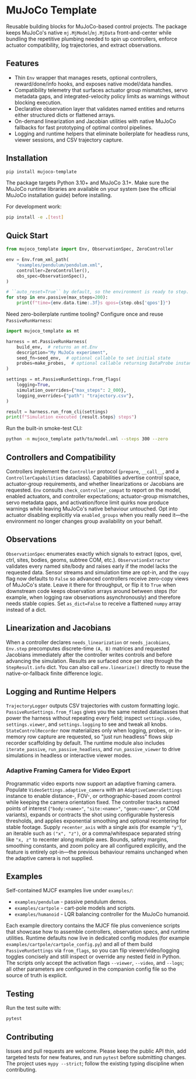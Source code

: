 # MuJoCo Template

Reusable building blocks for MuJoCo-based control projects. The package keeps MuJoCo's native `mj.MjModel`/`mj.MjData` front-and-center while bundling the repetitive plumbing needed to spin up controllers, enforce actuator compatibility, log trajectories, and extract observations.

## Features
- Thin `Env` wrapper that manages resets, optional controllers, reward/done/info hooks, and exposes native model/data handles.
- Compatibility telemetry that surfaces actuator group mismatches, servo metadata gaps, and integrated-velocity policy limits as warnings without blocking execution.
- Declarative observation layer that validates named entities and returns either structured dicts or flattened arrays.
- On-demand linearization and Jacobian utilities with native MuJoCo fallbacks for fast prototyping of optimal control pipelines.
- Logging and runtime helpers that eliminate boilerplate for headless runs, viewer sessions, and CSV trajectory capture.

## Installation
```bash
pip install mujoco-template
```

The package targets Python 3.10+ and MuJoCo 3.1+. Make sure the MuJoCo runtime libraries are available on your system (see the official MuJoCo installation guide) before installing.

For development work:
```bash
pip install -e .[test]
```

## Quick Start
```python
from mujoco_template import Env, ObservationSpec, ZeroController

env = Env.from_xml_path(
    "examples/pendulum/pendulum.xml",
    controller=ZeroController(),
    obs_spec=ObservationSpec(),
)

# ``auto_reset=True`` by default, so the environment is ready to step.
for step in env.passive(max_steps=200):
    print(f"time={env.data.time:.3f}s qpos={step.obs['qpos']}")
```

Need zero-boilerplate runtime tooling? Configure once and reuse `PassiveRunHarness`:
```python
import mujoco_template as mt

harness = mt.PassiveRunHarness(
    build_env,  # returns an mt.Env
    description="My MuJoCo experiment",
    seed_fn=seed_env,  # optional callable to set initial state
    probes=make_probes,  # optional callable returning DataProbe instances
)

settings = mt.PassiveRunSettings.from_flags(
    logging=True,
    simulation_overrides={"max_steps": 2_000},
    logging_overrides={"path": "trajectory.csv"},
)

result = harness.run_from_cli(settings)
print(f"Simulation executed {result.steps} steps")
```

Run the built-in smoke-test CLI:
```bash
python -m mujoco_template path/to/model.xml --steps 300 --zero
```

## Controllers and Compatibility
Controllers implement the `Controller` protocol (`prepare`, `__call__`, and a `ControllerCapabilities` dataclass). Capabilities advertise control space, actuator-group requirements, and whether linearizations or Jacobians are requested. `Env` consults `check_controller_compat` to report on the model, enabled actuators, and controller expectations; actuator-group mismatches, servo metadata gaps, and activation/force limit quirks now produce warnings while leaving MuJoCo's native behaviour untouched. Opt into actuator disabling explicitly via `enabled_groups` when you really need it—the environment no longer changes group availability on your behalf.

## Observations
`ObservationSpec` enumerates exactly which signals to extract (qpos, qvel, ctrl, sites, bodies, geoms, subtree COM, etc.). `ObservationExtractor` validates every named site/body and raises early if the model lacks the requested data. Sensor streams and simulation time are opt-in, and the `copy` flag now defaults to `False` so advanced controllers receive zero-copy views of MuJoCo's state. Leave it there for throughput, or flip it to `True` when downstream code keeps observation arrays around between steps (for example, when logging raw observations asynchronously) and therefore needs stable copies. Set `as_dict=False` to receive a flattened `numpy` array instead of a dict.

## Linearization and Jacobians
When a controller declares `needs_linearization` or `needs_jacobians`, `Env.step` precomputes discrete-time `(A, B)` matrices and requested Jacobians immediately after the controller writes controls and before advancing the simulation. Results are surfaced once per step through the `StepResult.info` dict. You can also call `env.linearize()` directly to reuse the native-or-fallback finite difference logic.

## Logging and Runtime Helpers
`TrajectoryLogger` outputs CSV trajectories with custom formatting logic. `PassiveRunSettings.from_flags` gives you the same nested dataclasses that power the harness without repeating every field; inspect `settings.video`, `settings.viewer`, and `settings.logging` to see and tweak all knobs. `StateControlRecorder` now materializes only when logging, probes, or in-memory row capture are requested, so "just run headless" flows skip recorder scaffolding by default. The runtime module also includes `iterate_passive`, `run_passive_headless`, and `run_passive_viewer` to drive simulations in headless or interactive viewer modes.

### Adaptive Framing Camera for Video Export

Programmatic video exports now support an adaptive framing camera. Populate `VideoSettings.adaptive_camera` with an `AdaptiveCameraSettings` instance to enable distance-, FOV-, or orthographic-based zoom control while keeping the camera orientation fixed. The controller tracks named points of interest (`"body:<name>"`, `"site:<name>"`, `"geom:<name>"`, or COM variants), expands or contracts the shot using configurable hysteresis thresholds, and applies exponential smoothing and optional recentering for stable footage. Supply `recenter_axis` with a single axis (for example `"y"`), an iterable such as `("x", "z")`, or a comma/whitespace separated string like `"x, z"` to recenter along multiple axes. Bounds, safety margins, smoothing constants, and zoom policy are all configured explicitly, and the feature is entirely opt-in—the previous behaviour remains unchanged when the adaptive camera is not supplied.

## Examples
Self-contained MJCF examples live under `examples/`:
- `examples/pendulum` - passive pendulum demos.
- `examples/cartpole` - cart-pole models and scripts.
- `examples/humanoid` - LQR balancing controller for the MuJoCo humanoid.

Each example directory contains the MJCF file plus convenience scripts that showcase how to assemble controllers, observation specs, and runtime utilities. Runtime defaults now live in dedicated config modules (for example `examples/cartpole/cartpole_config.py`) and all of them build `PassiveRunSettings` via `from_flags`, so you can flip viewer/video/logging toggles concisely and still inspect or override any nested field in Python. The scripts only accept the activation flags `--viewer`, `--video`, and `--logs`; all other parameters are configured in the companion config file so the source of truth is explicit.

## Testing
Run the test suite with:
```bash
pytest
```

## Contributing
Issues and pull requests are welcome. Please keep the public API thin, add targeted tests for new features, and run `pytest` before submitting changes. The project uses `mypy --strict`; follow the existing typing discipline when contributing.
